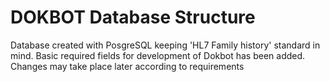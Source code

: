 # DOKBOT Database Structure

Database created with PosgreSQL keeping 'HL7 Family history' standard in mind. 
Basic required fields for development of Dokbot has been added. Changes may take place later according to requirements